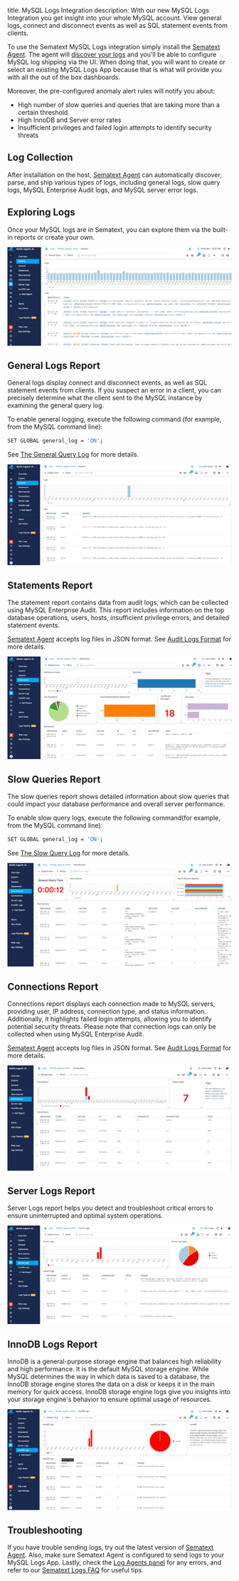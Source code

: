 title: MySQL Logs Integration
description: With our new MySQL Logs Integration you get insight into your whole MySQL account. View general logs, connect and disconnect events as well as SQL statement events from clients.

To use the Sematext MySQL Logs integration simply install the [Sematext Agent](../agents/sematext-agent/index.md). The agent will [discover your logs](../logs/discovery/intro.md) and you'll be able to configure MySQL log shipping via the UI. When doing that, you will want to create or select an existing MySQL Logs App because that is what will provide you with all the out of the box dashboards. 

Moreover, the pre-configured anomaly alert rules will notify you about:

- High number of slow queries and queries that are taking more than a certain threshold
- High InnoDB and Server error rates
- Insufficient privileges and failed login attempts to identify security threats

## Log Collection

After installation on the host, [Sematext Agent](../agents/sematext-agent/index.md) can automatically discover, parse, and ship various types of logs, including general logs, slow query logs, MySQL Enterprise Audit logs, and MySQL server error logs.

## Exploring Logs

Once your MySQL logs are in Sematext, you can explore them via the built-in reports or create your own.

![MySQL Explore Report](../images/integrations/mysql-logs-explore.png)

## General Logs Report

General logs display connect and disconnect events, as well as SQL statement events from clients. If you suspect an error in a client, you can precisely determine what the client sent to the MySQL instance by examining the general query log.

To enable general logging, execute the following command (for example, from the MySQL command line):

``` bash
SET GLOBAL general_log = 'ON';
```
See [The General Query Log](https://dev.mysql.com/doc/refman/8.0/en/query-log.html) for more details.

![MySQL General Logs Report](../images/integrations/mysql-logs-general.png)

## Statements Report

The statement report contains data from audit logs, which can be collected using MySQL Enterprise Audit. This report includes information on the top database operations, users, hosts, insufficient privilege errors, and detailed statement events.

[Sematext Agent](../agents/sematext-agent/index.md) accepts log files in JSON format. See [Audit Logs Format](https://dev.mysql.com/doc/refman/8.0/en/audit-log-file-formats.html#:~:text=By%20default%2C%20audit%20log%20file,JSON%20%2C%20set%20audit_log_file%20to%20audit) for more details. 

![MySQL Statements Report](../images/integrations/mysql-logs-statements.png)

## Slow Queries Report

The slow queries report shows detailed information about slow queries that could impact your database performance and overall server performance.

To enable slow query logs, execute the following command(for example, from the MySQL command line):

``` bash
SET GLOBAL general_log = 'ON';
```

See [The Slow Query Log](https://dev.mysql.com/doc/refman/8.0/en/slow-query-log.html#:~:text=The%20slow%20query%20log%20consists,are%20therefore%20candidates%20for%20optimization.) for more details.

![MySQL Slow Queries Report](../images/integrations/mysql-logs-slowqueries.png)

## Connections Report

Connections report displays each connection made to MySQL servers, providing user, IP address, connection type, and status information. Additionally, it highlights failed login attempts, allowing you to identify potential security threats. Please note that connection logs can only be collected when using MySQL Enterprise Audit.

[Sematext Agent](../agents/sematext-agent/index.md) accepts log files in JSON format. See [Audit Logs Format](https://dev.mysql.com/doc/refman/8.0/en/audit-log-file-formats.html#:~:text=By%20default%2C%20audit%20log%20file,JSON%20%2C%20set%20audit_log_file%20to%20audit) for more details. 

![MySQL Connections Report](../images/integrations/mysql-logs-connections.png)

## Server Logs Report

Server Logs report helps you detect and troubleshoot critical errors to ensure uninterrupted and optimal system operations.

![MySQL Server Logs Report](../images/integrations/mysql-logs-serverlogs.png)

## InnoDB Logs Report

InnoDB is a general-purpose storage engine that balances high reliability and high performance. It is the default MySQL storage engine. While MySQL determines the way in which data is saved to a database, the InnoDB storage engine stores the data on a disk or keeps it in the main memory for quick access. InnoDB storage engine logs give you insights into your storage engine's behavior to ensure optimal usage of resources.

![MySQL InnoDB Logs Report](../images/integrations/mysql-logs-innodblogs.png)

## Troubleshooting

If you have trouble sending logs, try out the latest version of [Sematext Agent](../agents/sematext-agent/installation/). Also, make sure Sematext Agent is configured to send logs to your MySQL Logs App. Lastly, check the [Log Agents panel](https://sematext.com/docs/fleet/#log-agents) for any errors, and refer to our [Sematext Logs FAQ](https://sematext.com/docs/logs/faq/) for useful tips.


